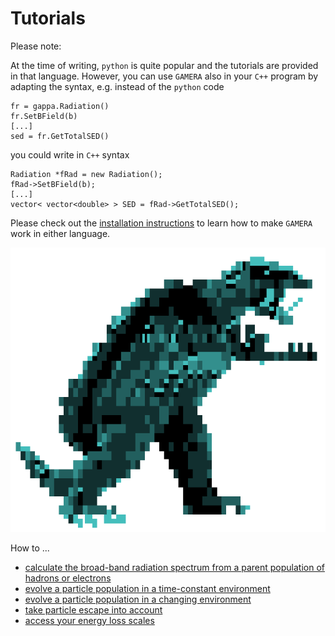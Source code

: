 Tutorials
=========

Please note:
 
At the time of writing, `python` is quite popular and the tutorials are provided in that 
language. However, you can use `GAMERA` also in your `C++` program by adapting 
the syntax, e.g. instead of the `python` code
```
fr = gappa.Radiation()
fr.SetBField(b)
[...]
sed = fr.GetTotalSED()
```
you could write in `C++` syntax
```
Radiation *fRad = new Radiation();
fRad->SetBField(b);
[...]
vector< vector<double> > SED = fRad->GetTotalSED();
```
Please check out the [installation instructions](download_installation.md) to learn how to make `GAMERA` work
in either language.

![GAMERA](GAMERA.png) 

How to ...

- [calculate the broad-band radiation spectrum from a parent population of hadrons or electrons](radiation_modeling.md)
- [evolve a particle population in a time-constant environment](static_modeling.md)
- [evolve a particle population in a changing environment](dynamic_modeling.md)
- [take particle escape into account](particle_escape.md)
- [access your energy loss scales](energy_loss.md)

